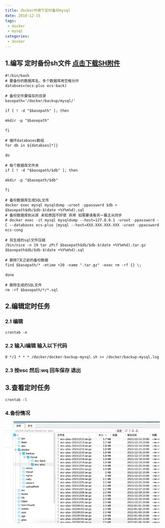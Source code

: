 ```yaml
---
title: docker环境下定时备份mysql 
date: 2018-12-15
tags:
 - docker
 - mysql
categories:
 - docker
---
```


## 1.编写 定时备份sh文件 <a href="https://vkceyugu.cdn.bspapp.com/VKCEYUGU-e00f77be-b812-441e-b9b1-6303f61df661/a7ba5945-1c22-4d8c-8942-d0f52cc47ce5.sh" target="_blank">点击下载SH附件</a>
```angular2html
#!/bin/bash
# 要备份的数据库名，多个数据库用空格分开
databses=(ecs-plus ecs-back)

# 备份文件要保存的目录
basepath='/docker/backup/mysql/'

if [ ! -d "$basepath" ]; then

mkdir -p "$basepath"

fi

# 循环databases数组
for db in ${databses[*]}

do

# 每个数据库文件夹
if [ ! -d "$basepath/$db" ]; then

mkdir -p "$basepath/$db"

fi

# 备份数据库生成SQL文件
docker exec mysql mysqldump -uroot -ppassword $db > $basepath$db/$db-$(date +%Y%m%d).sql
# 备份数据库到从库 未知原因不好使 弃用 如需要请看另一篇主从同步
# docker exec -it mysql mysqldump --host=127.0.0.1 -uroot -ppassword -C --databases ecs-plus |mysql --host=XXX.XXX.XXX.XXX -uroot -ppassword ecs-cong

# 将生成的sql文件压缩
/bin/nice -n 19 tar zPcf $basepath$db/$db-$(date +%Y%m%d).tar.gz $basepath$db/$db-$(date +%Y%m%d).sql

# 删除7天之前的备份数据
find $basepath/* -mtime +20 -name ".tar.gz" -exec rm -rf {} \;

done

# 删除生成的SQL文件
rm -rf $basepath/*/*.sql

```

## 2.编辑定时任务
### 2.1 编辑
```angular2html
crontab -e 
```
### 2.2 输入i编辑 输入以下代码
```
0 */1 * * * /docker/docker-backup-mysql.sh >> /docker/backup-mysql.log
```
### 2.3 按esc 然后:wq 回车保存 退出
## 3.查看定时任务
```
crontab -l
```
### 4.备份情况
![img.png](./img.png)

